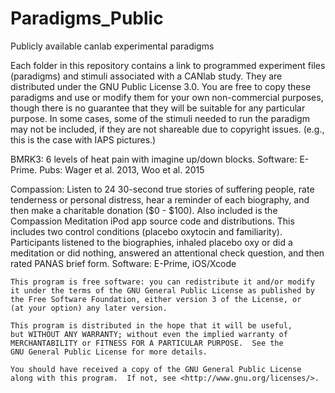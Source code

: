 # Paradigms_Public
Publicly available canlab experimental paradigms

Each folder in this repository contains a link to programmed experiment files (paradigms) and stimuli associated with a CANlab study. They are distributed under the GNU Public License 3.0.  You are free to copy these paradigms and use or modify them for your own non-commercial purposes, though there is no guarantee that they will be suitable for any particular purpose. In some cases, some of the stimuli needed to run the paradigm may not be included, if they are not shareable due to copyright issues.  (e.g., this is the case with IAPS pictures.)

BMRK3:  6 levels of heat pain with imagine up/down blocks. Software: E-Prime.  Pubs: Wager et al. 2013, Woo et al. 2015

Compassion: Listen to 24 30-second true stories of suffering people, rate tenderness or personal distress, hear a reminder of each biography, and then make a charitable donation ($0 - $100). Also included is the Compassion Meditation iPod app source code and distributions. This includes two control conditions (placebo oxytocin and familiarity). Participants listened to the biographies, inhaled placebo oxy or did a meditation or did nothing, answered an attentional check question, and then rated PANAS brief form. Software: E-Prime, iOS/Xcode


 
    This program is free software: you can redistribute it and/or modify
    it under the terms of the GNU General Public License as published by
    the Free Software Foundation, either version 3 of the License, or
    (at your option) any later version.

    This program is distributed in the hope that it will be useful,
    but WITHOUT ANY WARRANTY; without even the implied warranty of
    MERCHANTABILITY or FITNESS FOR A PARTICULAR PURPOSE.  See the
    GNU General Public License for more details.

    You should have received a copy of the GNU General Public License
    along with this program.  If not, see <http://www.gnu.org/licenses/>.
